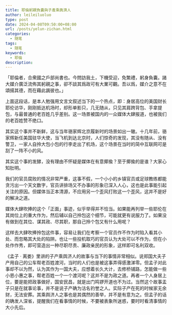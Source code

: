 ```yaml
---
title: 耶倫躬親負囊與子產乘輿濟人
author: leileiluoluo
type: post
date: 2024-04-08T09:50:00+08:00
url: /posts/yelun-zichan.html
categories:
  - 随笔
tags:
  - 随笔
keywords:
  - 耶倫
description:
---
```


「耶倫者，合衆國之戶部尚書也。今問訪我土，下機受迎，免繁禮，躬身負囊。諸大媒介廣泛流佈其躬親之事，卻不談其爲政可有大業可觀。吾以爲，媒介之意不在頌揚其德，而在藉此諷彼也。」

上面这段话，是本人勉强用文言文叙述当下的一个热点，即：身居高位的美国财长耶伦访华，刚刚抵达机场时，却形单影只，几无随从，只见其肩跨背包、手拿提包，与最普通的老百姓几乎差别。这一场景被国内的一众媒体大肆报道，也被我们的老百姓赞不绝口。

其实这个事并不新鲜，这与当年骆家辉北京履新时的场景如出一辙。十几年前，骆家辉新任美国驻华大使，当飞机到达北京时，人们惊奇的发现，其没有随从、没有警卫，一家人自拎大包小包的行李走出了机场，这个场景在当时的简中互联网可是刮了一阵不小的风。

其实这个事的发酵，没有理由不怀疑是媒体在有意揶揄？至于揶揄的是谁？大家心知肚明。

我们的官员腐败的情况非常严重，这事不假，一个小小的乡镇官员或足球教练都能贪污出一个天文数字，官员讲排场又不办事的形象已深入人心，这也是此事能引起关注的原因。但媒体当正本清源，不应用另一个歪风打败这一个歪风，这并不是好的解决之道。

媒体大肆吹捧的这个「正面」事迹，似乎举得并不恰当。如果能再列举一些耶伦在其岗位上的重大作为，然后辅以自己拎包这个细节，可能就更有说服力了。如果没有做到在其位、谋其政、尽其职，那自己拎个包又有什么用呢？

这样去大肆吹捧拎包这件事，容易让我们在考察一个官员作不作为时陷入看其小处、而忽略其大处的陷阱。也让一些投机取巧的官员认为大处可以不作为，但在小处作作秀，即可营造出一种尽职尽责、廉政亲民的形象，这样即可名利双收。

《孟子 · 离娄》里讲的子产乘舆济人的故事与当下的事情非常相似。说郑国大夫子产用自己的公车帮老百姓渡河，当时的人们也是被这事弄得感激涕零。但孟子对此事却不以为然，认为其作为一国大夫，应想着长久大计，去修桥铺路，怎能做一些小恩小惠之事，帮老百姓一个一个渡河呢？这并不是为政之道。再者一个人身居上位，要是能把政事做好，国安民昌，就是出门鸣锣开道也不为过。当然这个故事孟子只是在就事论事，并不是说子产确为沽名钓誉之人。实际子产在死的时候家无余财，无法安葬。其乘舆济人之事也是其偶然的善举，并不是有意为之。但孟子的话的确发人深省，提醒我们在看事情的时候，不要被表象所迷惑，要时时看清事情的大小先后。
